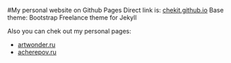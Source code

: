 #My personal website on Github Pages
Direct link is: [chekit.github.io](http://chekit.github.io)
Base theme: Bootstrap Freelance theme for Jekyll

Also you can chek out my personal pages:
* [artwonder.ru](http://artwonder.ru)
* [acherepov.ru](http://acherepov.ru)
